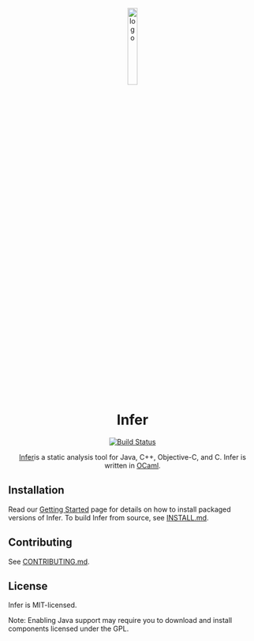 <p align="center">
  <img src="https://fbinfer.com/img/logo.png" alt="logo" width="20%" />
</p>
<h1 align="center">
  Infer
</h1>
<p align="center">
  <a href="https://travis-ci.org/facebook/infer">
    <img src="https://travis-ci.org/facebook/infer.svg?branch=master" alt="Build Status" />
  </a>
  <p align="center">
    <a href="http://fbinfer.com/">Infer</a>is a static analysis tool for Java, C++, Objective-C, and C. Infer is written in <a href="https://ocaml.org/">OCaml</a>.
  </p>
</p>


## Installation

Read our [Getting
Started](http://fbinfer.com/docs/getting-started) page for
details on how to install packaged versions of Infer. To build Infer
from source, see [INSTALL.md](./INSTALL.md).

## Contributing

See [CONTRIBUTING.md](./CONTRIBUTING.md).

## License

Infer is MIT-licensed.

Note: Enabling Java support may require you to download and install 
components licensed under the GPL.
